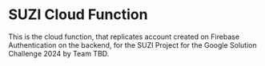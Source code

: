 # SUZI Cloud Function

This is the cloud function, that replicates account created on Firebase Authentication on the backend, for the SUZI Project for the Google Solution Challenge 2024 by Team TBD.
